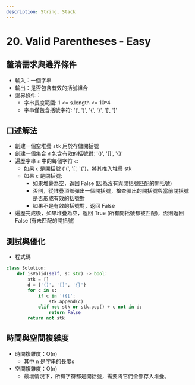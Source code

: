 ```yaml
---
description: String, Stack
---
```


# 20. Valid Parentheses - Easy

## 釐清需求與邊界條件

* 輸入：一個字串
* 輸出：是否包含有效的括號組合
* 邊界條件：
  * 字串長度範圍: 1 <= s.length <= 10^4
  * 字串僅包含括號字符: '(', ')', '{', '}', '\[', ']'

## 口述解法

* 創建一個空堆疊 `stk` 用於存儲開括號
* 創建一個集合 `d` 包含有效的括號對: '()', '\[]', '{}'
* 遍歷字串 `s` 中的每個字符 `c`:
  * 如果 `c` 是開括號 ('(', '\[', '{')，將其推入堆疊 stk
  * 如果 `c` 是閉括號:
    * 如果堆疊為空，返回 False (因為沒有與閉括號匹配的開括號)
    * 否則，從堆疊頂部彈出一個開括號，檢查彈出的開括號與當前閉括號是否形成有效的括號對
    * 如果不是有效的括號對，返回 False
* 遍歷完成後，如果堆疊為空，返回 True (所有開括號都被匹配)，否則返回 False (有未匹配的開括號)

## 測試與優化

* 程式碼

```python
class Solution:
    def isValid(self, s: str) -> bool:
        stk = []
        d = {'()', '[]', '{}'}
        for c in s:
            if c in '({[':
                stk.append(c)
            elif not stk or stk.pop() + c not in d:
                return False
        return not stk
```

## 時間與空間複雜度

* 時間複雜度：O(n)
  * 其中 n 是字串的長度s
* 空間複雜度：O(n)
  * 最壞情況下，所有字符都是開括號，需要將它們全部存入堆疊。

